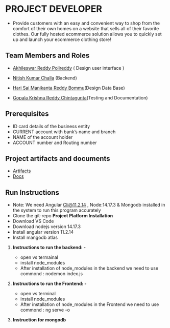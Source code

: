 # PROJECT DEVELOPER


- Provide customers with an easy and convenient way to shop from the comfort of their own homes on a website that sells all of their favorite clothes. Our fully hosted ecommerce solution allows you to quickly set up and launch your ecommerce clothing store!

## Team Members and Roles

* [Akhileswar Reddy Polireddy](https://github.com/AKHIL1399/-CIS641-HW2-POLIREDDY) ( Design user interface )

* [Nitish Kumar Challa](https://github.com/nitishchalla/CIS641-HW2-CHALLA/) (Backend)

* [Hari Sai Manikanta Reddy Bommu](https://github.com/killuagon/CIS641-HW2-BOMMU/)(Design Data Base)

* [Gopala Krishna Reddy Chintagunta](https://github.com/gopalreddy07/CIS641-HW2-CHINTAGUNTA/)(Testing and Documentation)


## Prerequisites
* ID card details of the business entity
* CURRENT account with bank’s name and branch
* NAME of the account holder
* ACCOUNT number and Routing number

## Project artifacts and documents

* [Artifacts](https://github.com/AKHIL1399/GVSU-CIS641-PROJECT_DEVELOPERS/tree/master/artifacts)
* [Docs](https://github.com/AKHIL1399/GVSU-CIS641-PROJECT_DEVELOPERS/tree/master/docs)

## Run Instructions

* Note: We need Angular Cli@11.2.14 , Node:14.17.3 & Mongodb installed in the system to run this program accurately
* Clone the git-repo
**Project Platform Installation**
* Download VS Code
* Download nodejs version 14.17.3 
* Install angular version 11.2.14
* Install mangodb atlas 

1. **Instructions to run the backend: -** 
    * open vs termainal 
    * install node_modules 
    * After installation of node_modules in the  backend we need to use
      commond : nodemon index.js 

2. **Instructions to run the Frontend: -**
     * open vs terminal
    * install node_modules 
    * After installation of node_modules in the  Frontend we need to use commond : ng serve -o
3. **Instruction for mongodb**
    

 